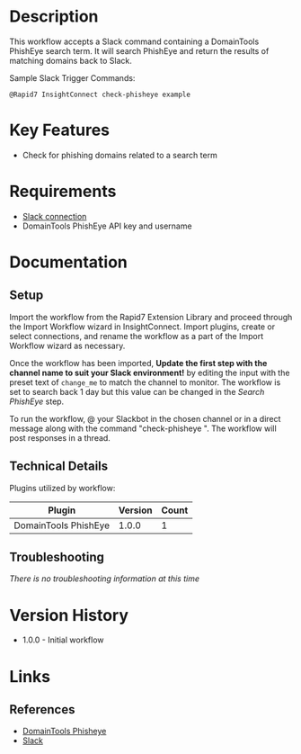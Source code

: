 # Description

This workflow accepts a Slack command containing a DomainTools PhishEye search term. It will search PhishEye and return the results of matching domains back to Slack.

Sample Slack Trigger Commands:

`@Rapid7 InsightConnect check-phisheye example`

# Key Features

* Check for phishing domains related to a search term

# Requirements

* [Slack connection](https://insightconnect.help.rapid7.com/docs/configure-slack-for-chatops)
* DomainTools PhishEye API key and username

# Documentation

## Setup

Import the workflow from the Rapid7 Extension Library and proceed through the Import Workflow wizard in InsightConnect. Import plugins, create or select connections, and rename the workflow as a part of the Import Workflow wizard as necessary.

Once the workflow has been imported, **Update the first step with the channel name to suit your Slack environment!** by editing the input with the preset text of `change_me` to match the channel to monitor.
The workflow is set to search back 1 day but this value can be changed in the _Search PhishEye_ step.

To run the workflow, @ your Slackbot in the chosen channel or in a direct message along with the command "check-phisheye <term>". The workflow will post responses in a thread.

## Technical Details

Plugins utilized by workflow:

|Plugin|Version|Count|
|----|----|--------|
|DomainTools PhishEye|1.0.0|1|

## Troubleshooting

_There is no troubleshooting information at this time_

# Version History

* 1.0.0 - Initial workflow

# Links

## References

* [DomainTools Phisheye](https://www.domaintools.com/products/phisheye/)
* [Slack](https://slack.com)
